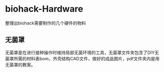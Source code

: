 # biohack-Hardware
整理出biohack需要制作的几个硬件的物料
## 无菌罩
无菌罩是在进行接种操作时维持局部无菌环境的工具，无菌罩文件夹包含了DIY无菌罩所需的材料表bom，外壳结构CAD文件，做好的成品图片，pdf文件夹内是用无菌罩的教案。  
